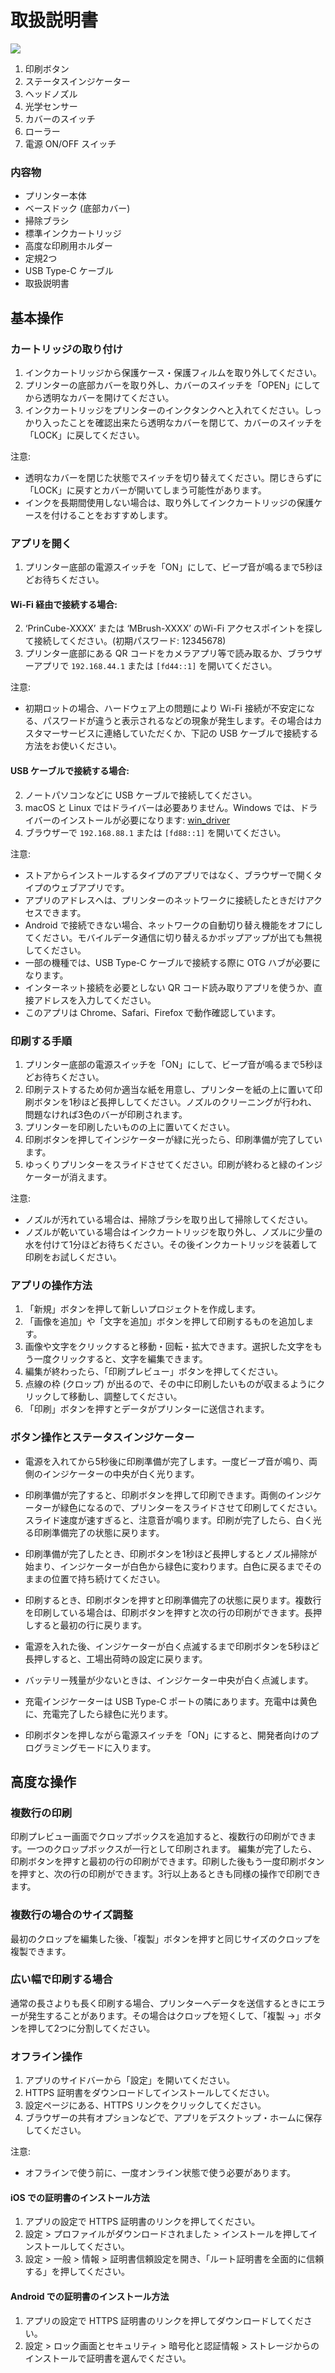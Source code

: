 取扱説明書
======

<img src="princube.svg">  

1. 印刷ボタン
2. ステータスインジケーター
3. ヘッドノズル
4. 光学センサー
5. カバーのスイッチ
6. ローラー
7. 電源 ON/OFF スイッチ

### 内容物
 - プリンター本体
 - ベースドック (底部カバー)
 - 掃除ブラシ
 - 標準インクカートリッジ
 - 高度な印刷用ホルダー
 - 定規2つ
 - USB Type-C ケーブル
 - 取扱説明書


## 基本操作

### カートリッジの取り付け

1. インクカートリッジから保護ケース・保護フィルムを取り外してください。
2. プリンターの底部カバーを取り外し、カバーのスイッチを「OPEN」にしてから透明なカバーを開けてください。
3. インクカートリッジをプリンターのインクタンクへと入れてください。しっかり入ったことを確認出来たら透明なカバーを閉じて、カバーのスイッチを「LOCK」に戻してください。

注意:
 - 透明なカバーを閉じた状態でスイッチを切り替えてください。閉じきらずに「LOCK」に戻すとカバーが開いてしまう可能性があります。
 - インクを長期間使用しない場合は、取り外してインクカートリッジの保護ケースを付けることをおすすめします。


### アプリを開く

1. プリンター底部の電源スイッチを「ON」にして、ビープ音が鳴るまで5秒ほどお待ちください。

#### Wi-Fi 経由で接続する場合:

2. ‘PrinCube-XXXX’ または ‘MBrush-XXXX’ のWi-Fi アクセスポイントを探して接続してください。(初期パスワード: 12345678)
3. プリンター底部にある QR コードをカメラアプリ等で読み取るか、ブラウザーアプリで `192.168.44.1` または `[fd44::1]` を開いてください。

注意:
 - 初期ロットの場合、ハードウェア上の問題により Wi-Fi 接続が不安定になる、パスワードが違うと表示されるなどの現象が発生します。その場合はカスタマーサービスに連絡していただくか、下記の USB ケーブルで接続する方法をお使いください。

#### USB ケーブルで接続する場合:

2. ノートパソコンなどに USB ケーブルで接続してください。
3. macOS と Linux ではドライバーは必要ありません。Windows では、ドライバーのインストールが必要になります: <a href="win_driver">win_driver</a>
3. ブラウザーで `192.168.88.1` または `[fd88::1]` を開いてください。

注意:
 - ストアからインストールするタイプのアプリではなく、ブラウザーで開くタイプのウェブアプリです。
 - アプリのアドレスへは、プリンターのネットワークに接続したときだけアクセスできます。
 - Android で接続できない場合、ネットワークの自動切り替え機能をオフにしてください。モバイルデータ通信に切り替えるかポップアップが出ても無視してください。
 - 一部の機種では、USB Type-C ケーブルで接続する際に OTG ハブが必要になります。
 - インターネット接続を必要としない QR コード読み取りアプリを使うか、直接アドレスを入力してください。
 - このアプリは Chrome、Safari、Firefox で動作確認しています。


### 印刷する手順

1. プリンター底部の電源スイッチを「ON」にして、ビープ音が鳴るまで5秒ほどお待ちください。
2. 印刷テストするため何か適当な紙を用意し、プリンターを紙の上に置いて印刷ボタンを1秒ほど長押ししてください。ノズルのクリーニングが行われ、問題なければ3色のバーが印刷されます。
3. プリンターを印刷したいものの上に置いてください。
4. 印刷ボタンを押してインジケーターが緑に光ったら、印刷準備が完了しています。
5. ゆっくりプリンターをスライドさせてください。印刷が終わると緑のインジケーターが消えます。

注意:
 - ノズルが汚れている場合は、掃除ブラシを取り出して掃除してください。
 - ノズルが乾いている場合はインクカートリッジを取り外し、ノズルに少量の水を付けて1分ほどお待ちください。その後インクカートリッジを装着して印刷をお試しください。



### アプリの操作方法

1. 「新規」ボタンを押して新しいプロジェクトを作成します。
2. 「画像を追加」や「文字を追加」ボタンを押して印刷するものを追加します。
3. 画像や文字をクリックすると移動・回転・拡大できます。選択した文字をもう一度クリックすると、文字を編集できます。
4. 編集が終わったら、「印刷プレビュー」ボタンを押してください。
5. 点線の枠 (クロップ) が出るので、その中に印刷したいものが収まるようにクリックして移動し、調整してください。
6. 「印刷」ボタンを押すとデータがプリンターに送信されます。


### ボタン操作とステータスインジケーター
 - 電源を入れてから5秒後に印刷準備が完了します。一度ビープ音が鳴り、両側のインジケーターの中央が白く光ります。

 - 印刷準備が完了すると、印刷ボタンを押して印刷できます。両側のインジケーターが緑色になるので、プリンターをスライドさせて印刷してください。スライド速度が速すぎると、注意音が鳴ります。印刷が完了したら、白く光る印刷準備完了の状態に戻ります。

 - 印刷準備が完了したとき、印刷ボタンを1秒ほど長押しするとノズル掃除が始まり、インジケーターが白色から緑色に変わります。白色に戻るまでそのままの位置で持ち続けてください。

 - 印刷するとき、印刷ボタンを押すと印刷準備完了の状態に戻ります。複数行を印刷している場合は、印刷ボタンを押すと次の行の印刷ができます。長押しすると最初の行に戻ります。
 
 - 電源を入れた後、インジケーターが白く点滅するまで印刷ボタンを5秒ほど長押しすると、工場出荷時の設定に戻ります。

 - バッテリー残量が少ないときは、インジケーター中央が白く点滅します。

 - 充電インジケーターは USB Type-C ポートの隣にあります。充電中は黄色に、充電完了したら緑色に光ります。

 - 印刷ボタンを押しながら電源スイッチを「ON」にすると、開発者向けのプログラミングモードに入ります。

## 高度な操作

### 複数行の印刷

印刷プレビュー画面でクロップボックスを追加すると、複数行の印刷ができます。一つのクロップボックスが一行として印刷されます。
編集が完了したら、印刷ボタンを押すと最初の行の印刷ができます。印刷した後もう一度印刷ボタンを押すと、次の行の印刷ができます。3行以上あるときも同様の操作で印刷できます。


### 複数行の場合のサイズ調整

最初のクロップを編集した後、「複製」ボタンを押すと同じサイズのクロップを複製できます。

### 広い幅で印刷する場合

通常の長さよりも長く印刷する場合、プリンターへデータを送信するときにエラーが発生することがあります。その場合はクロップを短くして、「複製 →」ボタンを押して2つに分割してください。

### オフライン操作

1. アプリのサイドバーから「設定」を開いてください。
2. HTTPS 証明書をダウンロードしてインストールしてください。
3. 設定ページにある、HTTPS リンクをクリックしてください。
4. ブラウザーの共有オプションなどで、アプリをデスクトップ・ホームに保存してください。

注意:
 - オフラインで使う前に、一度オンライン状態で使う必要があります。

#### iOS での証明書のインストール方法
1. アプリの設定で HTTPS 証明書のリンクを押してください。
2. 設定 > プロファイルがダウンロードされました > インストールを押してインストールしてください。
3. 設定 > 一般 > 情報 > 証明書信頼設定を開き、「ルート証明書を全面的に信頼する」を押してください。

#### Android での証明書のインストール方法
1. アプリの設定で HTTPS 証明書のリンクを押してダウンロードしてください。
2. 設定 > ロック画面とセキュリティ > 暗号化と認証情報 > ストレージからのインストールで証明書を選んでください。

